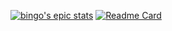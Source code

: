 [![bingo's epic stats](https://github-readme-stats.vercel.app/api?username=debassser&show_icons=true&theme=dracula)](https://github.com/debassser/github-readme-stats)
[![Readme Card](https://github-readme-stats.vercel.app/api/pin/?username=debassser&repo=yt-mp3-downloader---python)](https://github.com/debassser/yt-mp3-downloader---python)
